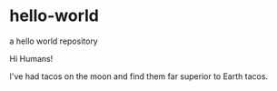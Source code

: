 # hello-world
a hello world repository

Hi Humans!

I've had tacos on the moon and find them far superior to Earth tacos.

